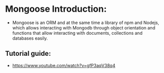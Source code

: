 # Mongoose Introduction:

- Mongoose is an ORM and at the same time a library of npm and Nodejs,
  which allows interacting with Mongodb through object orientation and
  functions that allow interacting with documents, collections
  and databases easily.

## Tutorial guide:

- https://www.youtube.com/watch?v=gfP3aqV38q4
